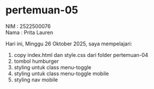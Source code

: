 # pertemuan-05

NIM : 2522500076<br>
Nama : Prita Lauren<br>

Hari ini, Minggu 26 Oktober 2025, saya mempelajari:
<ol>
    <li>copy index.html dan style.css dari folder pertemuan-04</li>
    <li>tombol humburger</li>
    <li>styling untuk class menu-toggle</li>
    <li>styling untuk class menu-toggle mobile</li>
    <li>styling nav mobile</li>
</ol>
